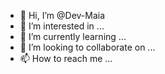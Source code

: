 - 👋 Hi, I’m @Dev-Maia
- 👀 I’m interested in ...
- 🌱 I’m currently learning ...
- 💞️ I’m looking to collaborate on ...
- 📫 How to reach me ...

<!---
Dev-Maia/Dev-Maia is a ✨ special ✨ repository because its `README.md` (this file) appears on your GitHub profile.
You can click the Preview link to take a look at your changes.
--->
